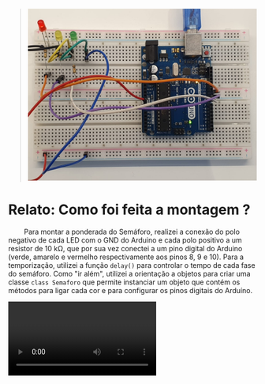 > ![Montagem Física](../assets/semaforo-hayashi.jpg)
# Relato: Como foi feita a montagem ?
&emsp;&emsp; Para montar a ponderada do Semáforo, realizei a conexão do polo negativo de cada LED com o GND do Arduino e cada polo positivo a um resistor de 10 kΩ, que por sua vez conectei a um pino digital do Arduino (verde, amarelo e vermelho respectivamente aos pinos 8, 9 e 10). Para a temporização, utilizei a função ```delay()``` para controlar o tempo de cada fase do semáforo. Como "ir além", utilizei a orientação a objetos para criar uma classe ```class Semaforo``` que permite instanciar um objeto que contém os métodos para ligar cada cor e para configurar os pinos digitais do Arduíno.

<video controls src="../assets/semaforo-hayashi-video.mp4" title="Vídeo da Ponderada do Semáforo Funcionando"></video>